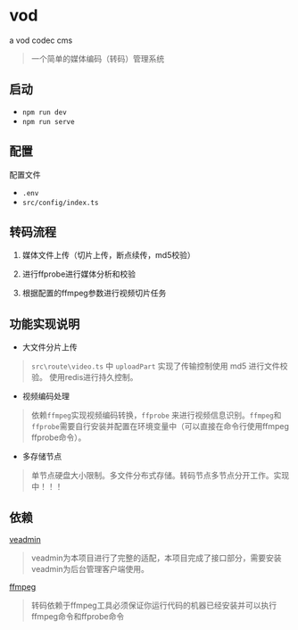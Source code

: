# vod
a vod codec cms
> 一个简单的媒体编码（转码）管理系统

## 启动
- `npm run dev`
- `npm run serve`

## 配置

配置文件
- `.env`
- `src/config/index.ts`

## 转码流程

1. 媒体文件上传（切片上传，断点续传，md5校验）

2. 进行ffprobe进行媒体分析和校验

3. 根据配置的ffmpeg参数进行视频切片任务


## 功能实现说明

- 大文件分片上传

> `src\route\video.ts` 中 `uploadPart` 实现了传输控制使用 md5 进行文件校验。 使用redis进行持久控制。 


- 视频编码处理

> 依赖`ffmpeg`实现视频编码转换，`ffprobe` 来进行视频信息识别。`ffmpeg`和`ffprobe`需要自行安装并配置在环境变量中（可以直接在命令行使用ffmpeg ffprobe命令）。

- 多存储节点

> 单节点硬盘大小限制。多文件分布式存储。转码节点多节点分开工作。实现中！！！


## 依赖

[veadmin](https://github.com/penndev/veadmin)
> veadmin为本项目进行了完整的适配，本项目完成了接口部分，需要安装veadmin为后台管理客户端使用。

[ffmpeg](https://ffmpeg.org)
> 转码依赖于ffmpeg工具必须保证你运行代码的机器已经安装并可以执行ffmpeg命令和ffprobe命令

